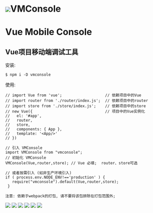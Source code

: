 
 
<h1><img src="./doc/logo.png" >VMConsole</h1>
<h1>Vue Mobile Console</h1>
<h2>Vue项目移动端调试工具</h2>


安装: 
```
$ npm i -D vmconsole
```

使用: 
```
// import Vue from 'vue';                   // 依赖项目中的Vue 
// import router from './router/index.js';  // 依赖项目中的router 
// import store from './store/index.js';    // 依赖项目中的store 
// new Vue({                                // 项目中的Vue实例化 
//   el: '#app',
//   router,
//   store,
//   components: { App },
//   template: '<App/>'
// })

// 引入 VMConsole  
import VMConsole from "vmconsole";  
// 初始化 VMConsole 
VMConsole(Vue,router,store); // Vue 必填;  router、store可选  
```


```
// 或者按需引入 (如非生产环境引入) 
if ( process.env.NODE_ENV!=='production' ) {
   require("vmconsole").default(Vue,router,store); 
 }
```

```
注意: 依赖于webpack的打包, 请不要将该包排除在打包范围外; 
```

<img src="./doc/console.jpg" > 
<img src="./doc/element.jpg" > 
<img src="./doc/element1.jpg" > 
<img src="./doc/network.jpg" > 
<img src="./doc/routes.jpg" > 
<img src="./doc/storage.jpg" > 





 



















